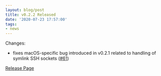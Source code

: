 ```yaml
---
layout: blog/post
title: v0.2.2 Released
date: '2020-07-23 17:57:00'
tags:
- news
---
```


Changes:

- fixes macOS-specific bug introduced in v0.2.1 related to handling of symlink SSH sockets ([#61](https://github.com/earthly/earthly/issues/61))

[Release Page](https://github.com/earthly/earthly/releases/tag/v0.2.2)

